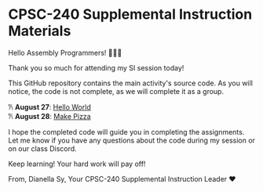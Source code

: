 # CPSC-240 Supplemental Instruction Materials 
Hello Assembly Programmers! 👩🏻‍💻

Thank you so much for attending my SI session today!

This GitHub repository contains the main activity's source code. As you will notice, the code is not complete, as we will complete it as a group.  

𐙚 **August 27**: [Hello World](https://github.com/dianellasy/CPSC-240-Supplemental-Instruction/tree/main/hello_world)  
𐙚 **August 28**: [Make Pizza](https://github.com/dianellasy/CPSC-240-Supplemental-Instruction/tree/main/pizza)

I hope the completed code will guide you in completing the assignments. Let me know if you have any questions about the code during my session or on our class Discord. 

Keep learning! Your hard work will pay off!

From, Dianella Sy, Your CPSC-240 Supplemental Instruction Leader ❤️